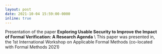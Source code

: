 ```yaml
---
layout: post
date: 2021-10-04 15:59:00-0000
inline: true
---
```


Presentation of the paper **Exploring Usable Security to Improve the Impact of Formal Verification: A Research Agenda**
\\
This paper was presented in, the 1st International Workshop on Applicable Formal Methods (co-located with Formal Methods 2021)